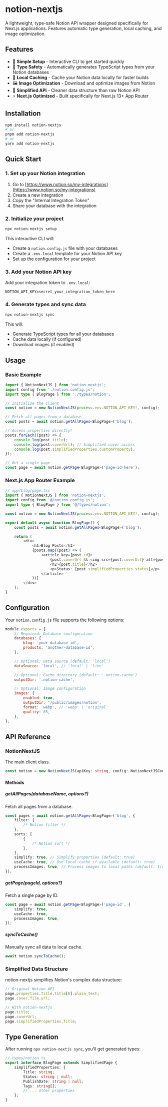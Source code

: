 # notion-nextjs

A lightweight, type-safe Notion API wrapper designed specifically for Next.js applications. Features automatic type generation, local caching, and image optimization.

## Features

- 🚀 **Simple Setup** - Interactive CLI to get started quickly
- 📘 **Type Safety** - Automatically generates TypeScript types from your Notion databases
- 💾 **Local Caching** - Cache your Notion data locally for faster builds
- 🖼️ **Image Optimization** - Download and optimize images from Notion
- 🎯 **Simplified API** - Cleaner data structure than raw Notion API
- ⚡ **Next.js Optimized** - Built specifically for Next.js 13+ App Router

## Installation

```bash
npm install notion-nextjs
# or
pnpm add notion-nextjs
# or
yarn add notion-nextjs
```

## Quick Start

### 1. Set up your Notion integration

1. Go to [https://www.notion.so/my-integrations](https://www.notion.so/my-integrations)
2. Create a new integration
3. Copy the "Internal Integration Token"
4. Share your database with the integration

### 2. Initialize your project

```bash
npx notion-nextjs setup
```

This interactive CLI will:

- Create a `notion.config.js` file with your databases
- Create a `.env.local` template for your Notion API key
- Set up the configuration for your project

### 3. Add your Notion API key

Add your integration token to `.env.local`:

```env
NOTION_API_KEY=secret_your_integration_token_here
```

### 4. Generate types and sync data

```bash
npx notion-nextjs sync
```

This will:

- Generate TypeScript types for all your databases
- Cache data locally (if configured)
- Download images (if enabled)

## Usage

### Basic Example

```typescript
import { NotionNextJS } from 'notion-nextjs';
import config from './notion.config.js';
import type { BlogPage } from './types/notion';

// Initialize the client
const notion = new NotionNextJS(process.env.NOTION_API_KEY!, config);

// Fetch all pages from a database
const posts = await notion.getAllPages<BlogPage>('blog');

// Access properties directly!
posts.forEach((post) => {
	console.log(post.title);
	console.log(post.coverUrl); // Simplified cover access
	console.log(post.simplifiedProperties.customProperty);
});

// Get a single page
const page = await notion.getPage<BlogPage>('page-id-here');
```

### Next.js App Router Example

```typescript
// app/blog/page.tsx
import { NotionNextJS } from 'notion-nextjs';
import config from '@/notion.config.js';
import type { BlogPage } from '@/types/notion';

const notion = new NotionNextJS(process.env.NOTION_API_KEY!, config);

export default async function BlogPage() {
	const posts = await notion.getAllPages<BlogPage>('blog');

	return (
		<div>
			<h1>Blog Posts</h1>
			{posts.map((post) => (
				<article key={post.id}>
					{post.coverUrl && <img src={post.coverUrl} alt={post.title || ''} />}
					<h2>{post.title}</h2>
					<p>Status: {post.simplifiedProperties.status}</p>
				</article>
			))}
		</div>
	);
}
```

## Configuration

Your `notion.config.js` file supports the following options:

```javascript
module.exports = {
	// Required: Database configuration
	databases: {
		blog: 'your-database-id',
		products: 'another-database-id',
	},

	// Optional: Data source (default: 'local')
	dataSource: 'local', // 'local' | 'live'

	// Optional: Cache directory (default: '.notion-cache')
	outputDir: '.notion-cache',

	// Optional: Image configuration
	images: {
		enabled: true,
		outputDir: '/public/images/notion',
		format: 'webp', // 'webp' | 'original'
		quality: 85,
	},
};
```

## API Reference

### NotionNextJS

The main client class.

```typescript
const notion = new NotionNextJS(apiKey: string, config: NotionNextJSConfig);
```

#### Methods

##### getAllPages<T>(databaseName, options?)

Fetch all pages from a database.

```typescript
const pages = await notion.getAllPages<BlogPage>('blog', {
	filter: {
		/* Notion filter */
	},
	sorts: [
		{
			/* Notion sort */
		},
	],
	simplify: true, // Simplify properties (default: true)
	useCache: true, // Use local cache if available (default: true)
	processImages: true, // Process images to local paths (default: true)
});
```

##### getPage<T>(pageId, options?)

Fetch a single page by ID.

```typescript
const page = await notion.getPage<BlogPage>('page-id', {
	simplify: true,
	useCache: true,
	processImages: true,
});
```

##### syncToCache()

Manually sync all data to local cache.

```typescript
await notion.syncToCache();
```

### Simplified Data Structure

notion-nextjs simplifies Notion's complex data structure:

```typescript
// Original Notion API
page.properties.Title.title[0].plain_text;
page.cover.file.url;

// With notion-nextjs
page.title;
page.coverUrl;
page.simplifiedProperties.Title;
```

## Type Generation

After running `npx notion-nextjs sync`, you'll get generated types:

```typescript
// types/notion.ts
export interface BlogPage extends SimplifiedPage {
	simplifiedProperties: {
		Title: string;
		Status: string | null;
		PublishDate: string | null;
		Tags: string[];
		// ... other properties
	};
}
```
